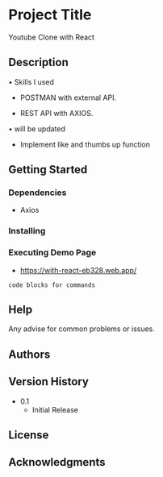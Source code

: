 # Project Title

Youtube Clone with React

## Description

• Skills I used

   - POSTMAN with external API.

   - REST API with AXIOS.

• will be updated

   - Implement like and thumbs up function

## Getting Started

### Dependencies

* Axios

### Installing

### Executing Demo Page

* https://with-react-eb328.web.app/
```
code blocks for commands
```

## Help

Any advise for common problems or issues.


## Authors

## Version History

* 0.1
    * Initial Release

## License

## Acknowledgments
